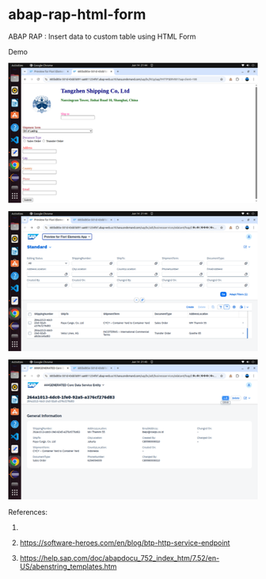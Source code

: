 # abap-rap-html-form
ABAP RAP : Insert data to custom table using HTML Form

Demo



![alt text](https://github.com/jenizar/abap-rap-html-form/blob/main/screenshot/pic2.png)

![alt text](https://github.com/jenizar/abap-rap-html-form/blob/main/screenshot/pic1.png)

![alt text](https://github.com/jenizar/abap-rap-html-form/blob/main/screenshot/pic3.png)

References:

1. 

2. https://software-heroes.com/en/blog/btp-http-service-endpoint

3. https://help.sap.com/doc/abapdocu_752_index_htm/7.52/en-US/abenstring_templates.htm
